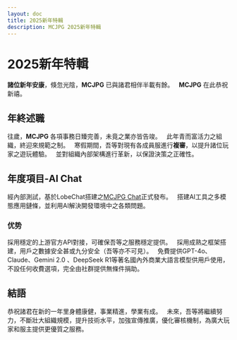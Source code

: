 ```yaml
---
layout: doc
title: 2025新年特輯
description: MCJPG 2025新年特輯
---
```

# 2025新年特輯

**諸位新年安康**，倏忽光陰，**MCJPG** 已與諸君相伴半載有餘。  
**MCJPG** 在此恭祝新禧。

## 年終述職

往歲，**MCJPG** 各項事務日臻完善，未竟之業亦皆告竣。  
此年青而富活力之組織，終迎來規範之制。  
寒假期間，吾等對現有各成員服進行**複審**，以提升諸位玩家之遊玩體驗。  
並對組織內部架構進行革新，以保證決策之正確性。

## 年度項目-AI Chat

經內部測試，基於LobeChat搭建之[MCJPG Chat](https://chat.mcjpg.org)正式發布。  
搭建AI工具之多模態應用鏈條，並利用AI解決開發環境中之各類問題。

### 优势

採用穩定的上游官方API對接，可確保吾等之服務穩定提供。  
採用成熟之框架搭建，用戶之數據安全甚或九分安全（吾等亦不可見）。  
免費提供GPT-4o、Claude、Gemini 2.0 、DeepSeek R1等著名國內外商業大語言模型供用戶使用，不設任何收費選項，完全由社群提供無條件捐助。

## 結語

恭祝諸君在新的一年里身體康健，事業精進，學業有成。  
未來，吾等將繼續努力，不斷壯大組織規模，提升技術水平，加強宣傳推廣，優化審核機制，為廣大玩家和服主提供更優質之服務。
